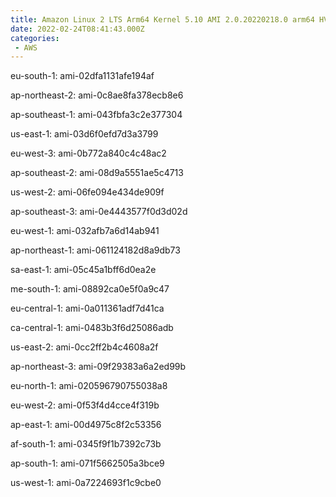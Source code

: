 ```yaml
---
title: Amazon Linux 2 LTS Arm64 Kernel 5.10 AMI 2.0.20220218.0 arm64 HVM gp2
date: 2022-02-24T08:41:43.000Z
categories:
 - AWS
---
```


eu-south-1: ami-02dfa1131afe194af

ap-northeast-2: ami-0c8ae8fa378ecb8e6

ap-southeast-1: ami-043fbfa3c2e377304

us-east-1: ami-03d6f0efd7d3a3799

eu-west-3: ami-0b772a840c4c48ac2

ap-southeast-2: ami-08d9a5551ae5c4713

us-west-2: ami-06fe094e434de909f

ap-southeast-3: ami-0e4443577f0d3d02d

eu-west-1: ami-032afb7a6d14ab941

ap-northeast-1: ami-061124182d8a9db73

sa-east-1: ami-05c45a1bff6d0ea2e

me-south-1: ami-08892ca0e5f0a9c47

eu-central-1: ami-0a011361adf7d41ca

ca-central-1: ami-0483b3f6d25086adb

us-east-2: ami-0cc2ff2b4c4608a2f

ap-northeast-3: ami-09f29383a6a2ed99b

eu-north-1: ami-020596790755038a8

eu-west-2: ami-0f53f4d4cce4f319b

ap-east-1: ami-00d4975c8f2c53356

af-south-1: ami-0345f9f1b7392c73b

ap-south-1: ami-071f5662505a3bce9

us-west-1: ami-0a7224693f1c9cbe0


